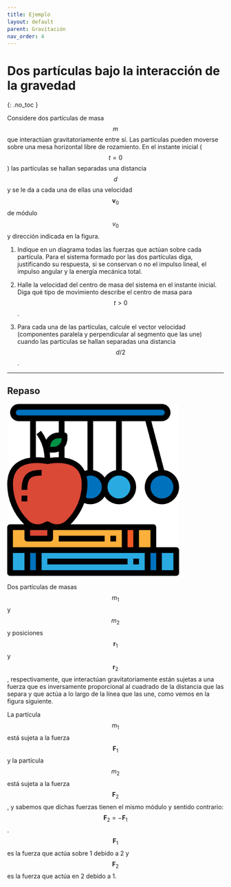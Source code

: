 ```yaml
---
title: Ejemplo
layout: default
parent: Gravitación
nav_order: 4
---
```


# Dos partículas bajo la interacción de la gravedad
{: .no_toc }

Considere dos partículas de masa $$m$$ que interactúan gravitatoriamente entre sí. Las partículas pueden moverse sobre una mesa horizontal libre de rozamiento. En el instante inicial ($$t = 0$$) las partículas se hallan separadas una distancia $$d$$ y se le da a cada una de ellas una velocidad $$\mathbf{v}_0$$ de módulo $$v_0$$ y dirección indicada en la figura.

1. Indique en un diagrama todas las fuerzas que actúan sobre cada partícula. Para el sistema formado por las dos partículas diga, justificando su respuesta, si se conservan o no el impulso lineal, el impulso angular y la energía mecánica total.

2. Halle la velocidad del centro de masa del sistema en el instante inicial. Diga qué tipo de movimiento describe el centro de masa para $$t > 0$$.

3. Para cada una de las partículas, calcule el vector velocidad (componentes paralela y perpendicular al segmento que las une) cuando las partículas se hallan separadas una distancia $$d/2$$.

---

## Repaso

<img src="../../assets/images/physics.png" width="400"/>

Dos partículas de masas $$m_1$$ y $$m_2$$ y posiciones $$\mathbf{r}_1$$ y $$\mathbf{r}_2$$, respectivamente, que interactúan gravitatoriamente están sujetas a una fuerza que es inversamente proporcional al cuadrado de la distancia que las separa y que actúa a lo largo de la línea que las une, como vemos en la figura siguiente.

La partícula $$m_1$$ está sujeta a la fuerza $$\mathbf{F}_1$$ y la partícula $$m_2$$ está sujeta a la fuerza $$\mathbf{F}_2$$, y sabemos que dichas fuerzas tienen el mismo módulo y sentido contrario: $$\mathbf{F}_2 = -\mathbf{F}_1$$.
$$\mathbf{F}_1$$ es la fuerza que actúa sobre 1 debido a 2 y $$\mathbf{F}_2$$ es la fuerza que actúa en 2 debido a 1.
